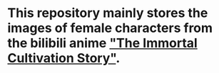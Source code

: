 # This repository mainly stores the images of female characters from the bilibili anime ["The Immortal Cultivation Story"](https://www.bilibili.com/bangumi/media/md28223043).

